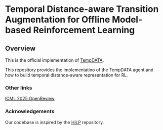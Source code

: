 # Temporal Distance-aware Transition Augmentation for Offline Model-based Reinforcement Learning

## Overview
This is the official implementation of [TempDATA](https://dongsuleetech.github.io/projects/tempdata/).

This repository provides the implementatino of the TempDATA agent and how to build temporal distance-aware representation for RL.

### Other links
[ICML 2025 OpenReview](https://openreview.net/forum?id=drBVowFvqf&referrer=%5Bthe%20profile%20of%20Dongsu%20Lee%5D(%2Fprofile%3Fid%3D~Dongsu_Lee1))

### Acknowledgements
Our codebase is inspired by the [HILP](https://github.com/seohongpark/HILP) repository.